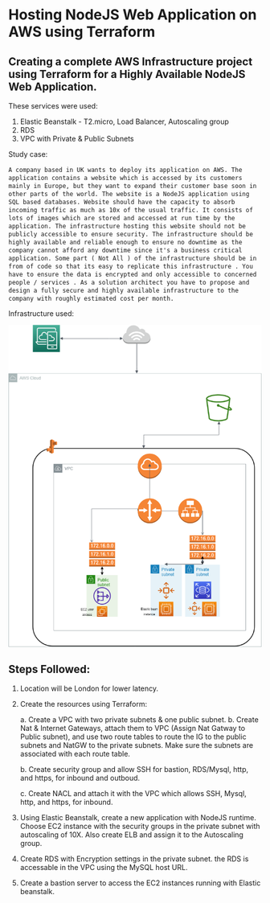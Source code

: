 # Hosting NodeJS Web Application on AWS using Terraform
## Creating a complete AWS Infrastructure project using Terraform for a Highly Available NodeJS Web Application.
These services were used:
1. Elastic Beanstalk - T2.micro, Load Balancer, Autoscaling group
2. RDS
3. VPC with Private & Public Subnets

Study case:
```
A company based in UK wants to deploy its application on AWS. The application contains a website which is accessed by its customers mainly in Europe, but they want to expand their customer base soon in other parts of the world. The website is a NodeJS application using SQL based databases. Website should have the capacity to absorb incoming traffic as much as 10x of the usual traffic. It consists of lots of images which are stored and accessed at run time by the application. The infrastructure hosting this website should not be publicly accessible to ensure security. The infrastructure should be highly available and reliable enough to ensure no downtime as the company cannot afford any downtime since it's a business critical application. Some part ( Not All ) of the infrastructure should be in from of code so that its easy to replicate this infrastructure . You have to ensure the data is encrypted and only accessible to concerned people / services . As a solution architect you have to propose and design a fully secure and highly available infrastructure to the company with roughly estimated cost per month.
```

Infrastructure used:

![Architectures](/ProjectArchitecture.png)

## Steps Followed:

1. Location will be London for lower latency.

2. Create the resources using Terraform:

    a. Create a VPC with two private subnets & one public subnet.
    b. Create Nat & Internet Gateways, attach them to VPC (Assign Nat Gatway to Public subnet), and use two route tables to route the IG to the public subnets and NatGW to the private subnets. Make sure the subnets are associated with each route table.

    b. Create security group and allow SSH for bastion, RDS/Mysql, http, and https, for inbound and outboud.
    
    c. Create NACL and attach it with the VPC which allows SSH, Mysql, http, and https, for inbound.

3. Using Elastic Beanstalk, create a new application with NodeJS runtime. Choose EC2 instance with the security groups in the private subnet with autoscaling of 10X. Also create ELB and assign it to the Autoscaling group.
4. Create RDS with Encryption settings in the private subnet. the RDS is accessable in the VPC using the MySQL host URL.
5. Create a bastion server to access the EC2 instances running with Elastic beanstalk.